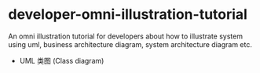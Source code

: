 # developer-omni-illustration-tutorial
An omni illustration tutorial for developers about how to illustrate system using uml, business architecture diagram, system architecture diagram etc.

- UML 类图 (Class diagram)
